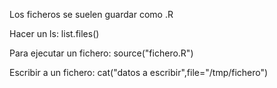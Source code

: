 Los ficheros se suelen guardar como .R

Hacer un ls: list.files()

Para ejecutar un fichero: source("fichero.R")

Escribir a un fichero:
cat("datos a escribir",file="/tmp/fichero")
